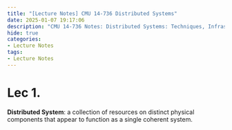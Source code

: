 ```yaml
---
title: "[Lecture Notes] CMU 14-736 Distributed Systems"
date: 2025-01-07 19:17:06
description: "CMU 14-736 Notes: Distributed Systems: Techniques, Infrastructure and Services"
hide: true
categories:
- Lecture Notes
tags:
- Lecture Notes
---
```


# Lec 1.

**Distributed System**: a collection of resources on distinct physical components that appear to function as a single coherent system.
